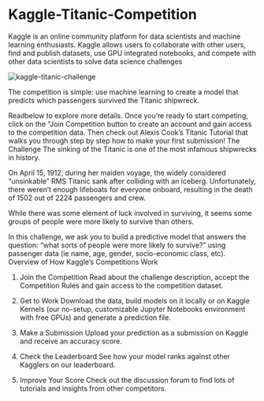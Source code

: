 # Kaggle-Titanic-Competition
Kaggle is an online community platform for data scientists and machine learning enthusiasts. Kaggle allows users to collaborate with other users, find and publish datasets, use GPU integrated notebooks, and compete with other data scientists to solve data science challenges

![kaggle-titanic-challenge](https://user-images.githubusercontent.com/99650506/208014452-4a7af38f-f9d4-4c4b-b686-0ee5ffa2ffae.jpg)

The competition is simple: use machine learning to create a model that predicts which passengers survived the Titanic shipwreck.

Readbelow to explore more details. Once you’re ready to start competing, click on the "Join Competition button to create an account and gain access to the competition data. Then check out Alexis Cook’s Titanic Tutorial that walks you through step by step how to make your first submission!
The Challenge
The sinking of the Titanic is one of the most infamous shipwrecks in history.

On April 15, 1912, during her maiden voyage, the widely considered “unsinkable” RMS Titanic sank after colliding with an iceberg. Unfortunately, there weren’t enough lifeboats for everyone onboard, resulting in the death of 1502 out of 2224 passengers and crew.

While there was some element of luck involved in surviving, it seems some groups of people were more likely to survive than others.

In this challenge, we ask you to build a predictive model that answers the question: “what sorts of people were more likely to survive?” using passenger data (ie name, age, gender, socio-economic class, etc).
Overview of How Kaggle’s Competitions Work

1. Join the Competition
Read about the challenge description, accept the Competition Rules and gain access to the competition dataset.

2. Get to Work
Download the data, build models on it locally or on Kaggle Kernels (our no-setup, customizable Jupyter Notebooks environment with free GPUs) and generate a prediction file.

3. Make a Submission
Upload your prediction as a submission on Kaggle and receive an accuracy score.

4. Check the Leaderboard
See how your model ranks against other Kagglers on our leaderboard.

5. Improve Your Score
Check out the discussion forum to find lots of tutorials and insights from other competitors.
